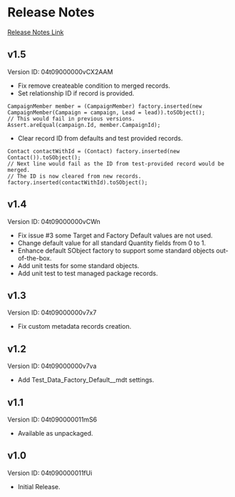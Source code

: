 # Release Notes

[Release Notes Link](https://kratapps.com/test-data-factory/release-notes)

## v1.5

Version ID: 04t09000000vCX2AAM

- Fix remove createable condition to merged records.
- Set relationship ID if record is provided.

```apex
CampaignMember member = (CampaignMember) factory.inserted(new CampaignMember(Campaign = campaign, Lead = lead)).toSObject();
// This would fail in previous versions.
Assert.areEqual(campaign.Id, member.CampaignId);
```

- Clear record ID from defaults and test provided records.

```apex
Contact contactWithId = (Contact) factory.inserted(new Contact()).toSObject();
// Next line would fail as the ID from test-provided record would be merged.
// The ID is now cleared from new records.
factory.inserted(contactWithId).toSObject();
```

## v1.4

Version ID: 04t09000000vCWn

- Fix issue #3 some Target and Factory Default values are not used.
- Change default value for all standard Quantity fields from 0 to 1.
- Enhance default SObject factory to support some standard objects out-of-the-box.
- Add unit tests for some standard objects.
- Add unit test to test managed package records.

## v1.3

Version ID: 04t09000000v7x7

- Fix custom metadata records creation.

## v1.2

Version ID: 04t09000000v7va

- Add Test_Data_Factory_Default\_\_mdt settings.

## v1.1

Version ID: 04t090000011mS6

- Available as unpackaged.

## v1.0

Version ID: 04t090000011fUi

- Initial Release.

